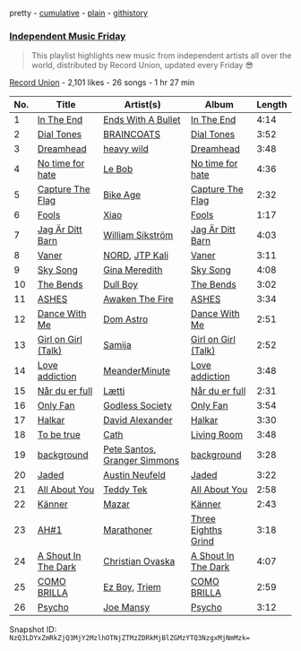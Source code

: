 pretty - [cumulative](/playlists/cumulative/3PF0U9lqNSODHjJq28lmvA.md) - [plain](/playlists/plain/3PF0U9lqNSODHjJq28lmvA) - [githistory](https://github.githistory.xyz/mackorone/spotify-playlist-archive/blob/main/playlists/plain/3PF0U9lqNSODHjJq28lmvA)

### [Independent Music Friday](https://open.spotify.com/playlist/3PF0U9lqNSODHjJq28lmvA)

> This playlist highlights new music from independent artists all over the world, distributed by Record Union, updated every Friday 😎

[Record Union](https://open.spotify.com/user/recordunion) - 2,101 likes - 26 songs - 1 hr 27 min

| No. | Title | Artist(s) | Album | Length |
|---|---|---|---|---|
| 1 | [In The End](https://open.spotify.com/track/3tFptyirPfitSQ2gUH5Zke) | [Ends With A Bullet](https://open.spotify.com/artist/6M5euMpBzqogCAEpg1XK9Z) | [In The End](https://open.spotify.com/album/60XrHp5N65aEBkPLWIRduB) | 4:14 |
| 2 | [Dial Tones](https://open.spotify.com/track/3cd1ZPowjjc9I7HZ2FU4Qd) | [BRAINCOATS](https://open.spotify.com/artist/7ej3r9Ru63d7mE2uzso1uE) | [Dial Tones](https://open.spotify.com/album/57LRFAWwGeusNTpTmqrPo7) | 3:52 |
| 3 | [Dreamhead](https://open.spotify.com/track/0xgMibux69GAhzQJuB11Dv) | [heavy wild](https://open.spotify.com/artist/6dxRf5XUwYZ12ecawKxuJ0) | [Dreamhead](https://open.spotify.com/album/75TIK1VKrenANrTobCKkg5) | 3:48 |
| 4 | [No time for hate](https://open.spotify.com/track/3cvFNAnZ3obVvYD9ufP1ox) | [Le Bob](https://open.spotify.com/artist/7lYBXWtZAf6WdVOqvPTPab) | [No time for hate](https://open.spotify.com/album/2v5LkGVwFS8COsobW3O8Xe) | 4:36 |
| 5 | [Capture The Flag](https://open.spotify.com/track/47sQEDotR05snFEnnxpE0i) | [Bike Age](https://open.spotify.com/artist/1egF4CRISoPD9zQhO7P55G) | [Capture The Flag](https://open.spotify.com/album/4C1bchhdBdeBCPRCmgrAgL) | 2:32 |
| 6 | [Fools](https://open.spotify.com/track/7IwmQu34OestAPhgBfCKUS) | [Xiao](https://open.spotify.com/artist/7p7bBRBk6IU0X0lqIGj0fJ) | [Fools](https://open.spotify.com/album/1EQlnjJImcR9vHwwuVnnxI) | 1:17 |
| 7 | [Jag Är Ditt Barn](https://open.spotify.com/track/1iawvr9rutjf6OfKrF3r81) | [William Sikström](https://open.spotify.com/artist/3RJqO5lijDQuFXOxTP5Ask) | [Jag Är Ditt Barn](https://open.spotify.com/album/7ws1rz1zPornlTvKnGcceB) | 4:03 |
| 8 | [Vaner](https://open.spotify.com/track/0LPAmP7OjFJCbtlZMYMYk6) | [NORD](https://open.spotify.com/artist/1uDDWLxpUjmznOqVqZugxX), [JTP Kali](https://open.spotify.com/artist/28Cp5V0A2GHpfNa12zYHLg) | [Vaner](https://open.spotify.com/album/3VqhF2NaEyQFqWu763sz3G) | 3:11 |
| 9 | [Sky Song](https://open.spotify.com/track/2D3JfvQ9htAX9hoYQIMSLL) | [Gina Meredith](https://open.spotify.com/artist/7cZOakhcvAEweuWua2SCvp) | [Sky Song](https://open.spotify.com/album/3oCyFIb6k2s1WEXslWr9rV) | 4:08 |
| 10 | [The Bends](https://open.spotify.com/track/5sAoTEvrZQO8VlQOd22LuK) | [Dull Boy](https://open.spotify.com/artist/7d1CeunjSAzNmUVE94eleY) | [The Bends](https://open.spotify.com/album/2UdcGictYb4cS6e2wfiQlo) | 3:02 |
| 11 | [ASHES](https://open.spotify.com/track/429VXpdR76Hoe1W5Ohe8g9) | [Awaken The Fire](https://open.spotify.com/artist/4k9YxZViR98Bqsi2QbXaAc) | [ASHES](https://open.spotify.com/album/2Nk2JFdLL3lk4htyEL03OE) | 3:34 |
| 12 | [Dance With Me](https://open.spotify.com/track/6qkvEnw54I5HEdrmleFMmi) | [Dom Astro](https://open.spotify.com/artist/1yYvhpN73lwkBiZwwu16xi) | [Dance With Me](https://open.spotify.com/album/1pvWhuPmpvO0oEhS1Fajz8) | 2:51 |
| 13 | [Girl on Girl \(Talk\)](https://open.spotify.com/track/1X1WrlEUa7XlIjp4qwHDff) | [Samija](https://open.spotify.com/artist/6Kjc2I5R0m9XHjGAFZ3JCm) | [Girl on Girl \(Talk\)](https://open.spotify.com/album/44g076wDBiOycJDRDtpW6o) | 2:52 |
| 14 | [Love addiction](https://open.spotify.com/track/0gz5iY6QtT6ySNyljUS3kC) | [MeanderMinute](https://open.spotify.com/artist/4D74Ofe3Qt8eDvgokLNQ8L) | [Love addiction](https://open.spotify.com/album/2o5PSpt0liKcF4p7yv4aCQ) | 3:48 |
| 15 | [Når du er full](https://open.spotify.com/track/1LqkXRyrMMYfgYUcDGNG4L) | [Lætti](https://open.spotify.com/artist/4V3rZBNjNH4WUFPHeAXs86) | [Når du er full](https://open.spotify.com/album/06DTfFw9Sb0cHkwSF3AeCN) | 2:31 |
| 16 | [Only Fan](https://open.spotify.com/track/57CrYFXHBUoGyaUPLPDeC5) | [Godless Society](https://open.spotify.com/artist/4zt3INQaMJIhhoRXJCvlaw) | [Only Fan](https://open.spotify.com/album/3XZLtlzJdnmHMCHlgF7Ff3) | 3:54 |
| 17 | [Halkar](https://open.spotify.com/track/5iHUTsNkDdRVpfouxMGzGK) | [David Alexander](https://open.spotify.com/artist/7anAG7TTNtgWvg1PV9jpcZ) | [Halkar](https://open.spotify.com/album/7CIRPCQJ66lsu7u8knE6Go) | 3:30 |
| 18 | [To be true](https://open.spotify.com/track/5agJw4ZUlO1pj6KYTrFiwW) | [Cath](https://open.spotify.com/artist/4b0M5xK4SOJjlq64wFMkVu) | [Living Room](https://open.spotify.com/album/4irGiQdoW2yYNjQaa2PFba) | 3:48 |
| 19 | [background](https://open.spotify.com/track/10tjq55p13TaBWai7KCr2N) | [Pete Santos](https://open.spotify.com/artist/5NmID2FlbgIYi44Q45iaWf), [Granger Simmons](https://open.spotify.com/artist/07OGe0T3wvbgt3vFxliyvl) | [background](https://open.spotify.com/album/3iXviSXOR0DfjW7XJ9T0Kg) | 3:28 |
| 20 | [Jaded](https://open.spotify.com/track/2Uaa2qTYERdJhUCIyuhYQy) | [Austin Neufeld](https://open.spotify.com/artist/53XgyuvowXliryxJanmQsf) | [Jaded](https://open.spotify.com/album/5SFr9BXQcTQmJPaB2J1lsw) | 3:22 |
| 21 | [All About You](https://open.spotify.com/track/446JyXZik11ZFpGmjT144u) | [Teddy Tek](https://open.spotify.com/artist/2WzHpxAjnDNPzu9FrJRJdy) | [All About You](https://open.spotify.com/album/3fWGcQL1uPoZb0OMrasgO5) | 2:58 |
| 22 | [Känner](https://open.spotify.com/track/6nUiWqSeNWr82jUzEAeCNl) | [Mazar](https://open.spotify.com/artist/0I1soE5VwmMMq6OfIi5VIF) | [Känner](https://open.spotify.com/album/1pMAqmOSgKwKYgFlBjCbCU) | 2:43 |
| 23 | [AH\#1](https://open.spotify.com/track/56cLSoKFMU8jqANaHa7NNV) | [Marathoner](https://open.spotify.com/artist/2S22MmrLa4yHNkei9PDiC2) | [Three Eighths Grind](https://open.spotify.com/album/1ygdxZBPyXZZEmbZWmmwg8) | 3:18 |
| 24 | [A Shout In The Dark](https://open.spotify.com/track/5KcsNoMGMJfo13pkJDNOUy) | [Christian Ovaska](https://open.spotify.com/artist/4LZruY68gNiMtDQRcTQgxf) | [A Shout In The Dark](https://open.spotify.com/album/0rHbOkdMY3slh5OQmLiwiu) | 4:07 |
| 25 | [COMO BRILLA](https://open.spotify.com/track/0uGPZseTRerxkLCssIvgd1) | [Ez Boy](https://open.spotify.com/artist/6QQ6QnYwRj95OLLzePLX6Z), [Triem](https://open.spotify.com/artist/0Z5iwguwF97ortEKFUBYgF) | [COMO BRILLA](https://open.spotify.com/album/05GaVCSnQepLOnioWrSWWx) | 2:59 |
| 26 | [Psycho](https://open.spotify.com/track/1CUjiJmYnGoBvWUnD3nJR7) | [Joe Mansy](https://open.spotify.com/artist/6oV32cKjEn38vFdNOTEsSU) | [Psycho](https://open.spotify.com/album/6gV37AqpgwbEHmLdT047bb) | 3:12 |

Snapshot ID: `NzQ3LDYxZmRkZjQ3MjY2MzlhOTNjZTMzZDRkMjBlZGMzYTQ3NzgxMjNmMzk=`
